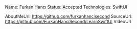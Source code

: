 Name: Furkan Hancı
Status: Accepted
Technologies: SwiftUI

AboutMeUrl: https://github.com/furkanhancisecond
SourceUrl: https://github.com/FurkanHanciSecond/LearnSwiftUI
VideoUrl: 

<!---
EXAMPLE
Name: John Appleseed
Status: Submitted <or> Winner <or> Distinguished <or> Rejected
Technologies: SwiftUI, RealityKit, CoreGraphic

AboutMeUrl: https://linkedin.com/in/johnappleseed
SourceUrl: https://github.com/johnappleseed/wwdc2025
VideoUrl: https://youtu.be/ABCDE123456
-->
